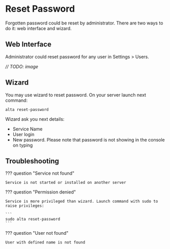# Reset Password

Forgotten password could be reset by administrator. There are two ways to do it: web interface and wizard.

## Web Interface

Administrator could reset password for any user in Settings > Users.

_// TODO: image_

## Wizard

You may use wizard to reset password. On your server launch next command:

```
alta reset-password
```

Wizard ask you next details:

- Service Name
- User login
- New password. Please note that password is not showing in the console on typing

## Troubleshooting

??? question "Service not found"

    Service is not started or installed on another server

??? question "Permission denied"

    Service is more privileged than wizard. Launch command with sudo to raise privileges:

    ```
    sudo alta reset-password
    ```

??? question "User not found"

    User with defined name is not found
